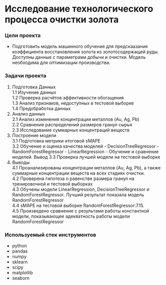 # Исследование технологического процесса очистки золота

### Цели проекта

- Подготовить модель машинного обучения для предскаазания коэффициента восстановления золота из золотосодержащей руды. Доступны данные с параметрами добычи и очистки. Модель необходима для оптимизации производства.  

### Задачи проекта

1. Подготовка Данных  
    1.1 Изучение данных  
    1.2 Проверка расчётов эффективности обогащения  
    1.3 Анализ признаков, недоступных в тестовой выборке  
    1.4 Предобработка данных  
2. Анализ данных  
    2.1 Анализ изменения концентрации металлов (Au, Ag, Pb)  
    2.2 Сравнение распределений размеров гранул сырья  
    2.3 Исследование суммарных концентраций веществ  
3. Построение модели  
    3.1 Подготовка метрики итоговой sMAPE  
    3.2 Обучение и оценка качества моделей
        -  DecisionTreeRegressor
        -  RandomForestRegressor
        -  LinearRegression
        -  Обучение и сравнение моделей. Вывод
    3.3  Проверка лучшей модели на тестовой выборке
4. Выводы  
    4.1  Проанализированы концентрации металлов (Au, Ag, Pb), а также суммарные концентрации веществ на всех стадиях очистки.  
    4.2  Проверена гипотеза о равенстве размера гранул на тренировочной и тестовой выборках  
    4.3  Обучены модели  LinearRegression, DecisionTreeRegressor и RandomForestRegressor. Лучший результат показала модель RandomForestRegressor  
    4.4  sMAPE на тестовой выборке RandomForestRegressor:7.15.  
    4.5  Произведено сравнение с результами работы константной модели, показывающее адекватность работы модели RandomForestRegressor


   
### Используемый стек инструментов

- python
- pandas
- numpy
- sklearn
- scipy
- matplotlib
- seaborn
